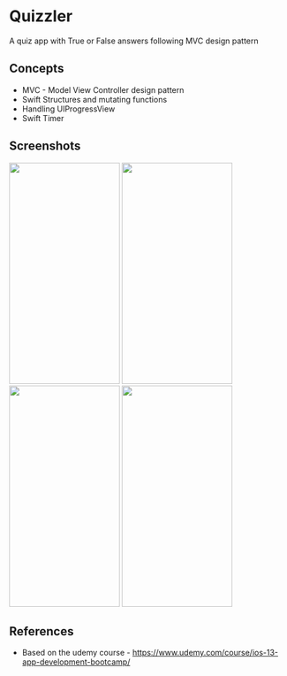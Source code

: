 # Quizzler
A quiz app with True or False answers following MVC design pattern

## Concepts

* MVC - Model View Controller design pattern
* Swift Structures and mutating functions
* Handling UIProgressView
* Swift Timer

## Screenshots

<p float="left">
  <img src="https://user-images.githubusercontent.com/53428109/213904433-9e50fa16-e908-4c87-9d3d-2abefdd3c019.png" width="200" height="400" />
  <img src="https://user-images.githubusercontent.com/53428109/213904434-1ccb2f8c-a533-4554-83a2-309806e23225.png" width="200" height="400" />
  <img src="https://user-images.githubusercontent.com/53428109/213904435-f8b24037-d3c3-4e9e-a2c9-e4a274e1a8b0.png" width="200" height="400" />
  <img src="https://user-images.githubusercontent.com/53428109/213904436-41648b3f-5444-478e-826e-deab7d1262d4.png" width="200" height="400" />
</p>

## References
* Based on the udemy course - https://www.udemy.com/course/ios-13-app-development-bootcamp/
